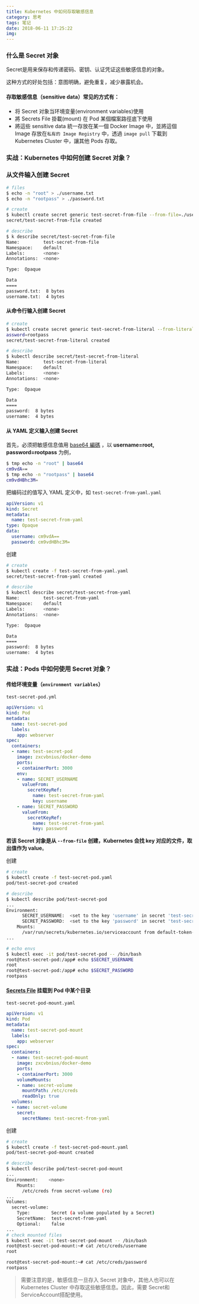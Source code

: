 ```yaml
---
title: Kubernetes 中如何存取敏感信息
category: 思考
tags: 笔记
date: 2018-06-11 17:25:22
img:
---
```


### 什么是 Secret 对象

Secret是用来保存和传递密码、密钥、认证凭证这些敏感信息的对象。

这种方式的好处包括：意图明确，避免重复，减少暴露机会。
<!--more-->

####  存取敏感信息（sensitive data）常见的方式有：

* 将 Secret 对象当环境变量(environment variables)使用
* 將 Secrets File 掛載(mount) 在 Pod 某個檔案路徑底下使用
* 將這些 sensitive data 統一存放在某一個 Docker Image 中，並將這個 Image 存放在`私有的 Image Registry` 中，透過 `image pull` 下載到 Kubernetes Cluster 中，讓其他 Pods 存取。

### 实战：Kubernetes 中如何创建 Secret 对象？

### 从文件输入创建 Secret

```bash
# files
$ echo -n "root" > ./username.txt
$ echo -n "rootpass" > ./password.txt

# create
$ kubectl create secret generic test-secret-from-file --from-file=./username.txt --from-file=./password.txt
secret/test-secret-from-file created

# describe
$ k describe secret/test-secret-from-file
Name:         test-secret-from-file
Namespace:    default
Labels:       <none>
Annotations:  <none>

Type:  Opaque

Data
====
password.txt:  8 bytes
username.txt:  4 bytes

```



#### 从命令行输入创建 Secret

```bash
# create
$ kubectl create secret generic test-secret-from-literal --from-literal=username=root --from-literal=p
assword=rootpass
secret/test-secret-from-literal created

# describe
$ kubectl describe secret/test-secret-from-literal
Name:         test-secret-from-literal
Namespace:    default
Labels:       <none>
Annotations:  <none>

Type:  Opaque

Data
====
password:  8 bytes
username:  4 bytes
```

#### 从 YAML 定义输入创建 Secret

首先，必须把敏感信息值用 [base64 編碼](https://zh.wikipedia.org/wiki/Base64) ，以 **username=root, password=rootpass** 为例，

```bash
$ tmp echo -n "root" | base64
cm9vdA==
$ tmp echo -n "rootpass" | base64
cm9vdHBhc3M=
```

把编码过的值写入 YAML 定义中，如 `test-secret-from-yaml.yaml`

```yaml
apiVersion: v1
kind: Secret
metadata:
  name: test-secret-from-yaml
type: Opaque
data:
  username: cm9vdA==
  password: cm9vdHBhc3M=
```

创建

```bash
# create
$ kubectl create -f test-secret-from-yaml.yaml
secret/test-secret-from-yaml created

# describe
$ kubectl describe secret/test-secret-from-yaml
Name:         test-secret-from-yaml
Namespace:    default
Labels:       <none>
Annotations:  <none>

Type:  Opaque

Data
====
password:  8 bytes
username:  4 bytes
```



### 实战：Pods 中如何使用 Secret 对象？

#### 传给环境变量（`environment variables`）

`test-secret-pod.yml`

```yaml
apiVersion: v1
kind: Pod
metadata:
  name: test-secret-pod
  labels:
    app: webserver
spec:
  containers:
  - name: test-secret-pod
    image: zxcvbnius/docker-demo
    ports:
    - containerPort: 3000
    env:
    - name: SECRET_USERNAME
      valueFrom:
        secretKeyRef:
          name: test-secret-from-yaml
          key: username
    - name: SECRET_PASSWORD
      valueFrom:
        secretKeyRef:
          name: test-secret-from-yaml
          key: password
```

**若该 Secret 对象是从 `--from-file` 创建，Kubernetes 会找 key 对应的文件，取出值作为 value**。

创建

```bash
# create
$ kubectl create -f test-secret-pod.yaml
pod/test-secret-pod created

# describe
$ kubectl describe pod/test-secret-pod
...
Environment:
      SECRET_USERNAME:  <set to the key 'username' in secret 'test-secret-from-yaml'>  Optional: false
      SECRET_PASSWORD:  <set to the key 'password' in secret 'test-secret-from-yaml'>  Optional: false
    Mounts:
      /var/run/secrets/kubernetes.io/serviceaccount from default-token-4jvjd (ro)
...

# echo envs
$ kubectl exec -it pod/test-secret-pod -- /bin/bash
root@test-secret-pod:/app# echo $SECRET_USERNAME
root
root@test-secret-pod:/app# echo $SECRET_PASSWORD
rootpass
```

#### [Secrets File](https://kubernetes.io/docs/concepts/configuration/secret/) 挂载到 Pod 中某个目录

`test-secret-pod-mount.yaml`

```yaml
apiVersion: v1
kind: Pod
metadata:
  name: test-secret-pod-mount
  labels:
    app: webserver
spec:
  containers:
  - name: test-secret-pod-mount
    image: zxcvbnius/docker-demo
    ports:
    - containerPort: 3000
    volumeMounts:
    - name: secret-volume
      mountPath: /etc/creds
      readOnly: true
  volumes:
  - name: secret-volume
    secret:
      secretName: test-secret-from-yaml
```

创建

```bash
# create
$ kubectl create -f test-secret-pod-mount.yaml
pod/test-secret-pod-mount created

# describe
$ kubectl describe pod/test-secret-pod-mount
...
Environment:    <none>
    Mounts:
      /etc/creds from secret-volume (ro)
...
Volumes:
  secret-volume:
    Type:        Secret (a volume populated by a Secret)
    SecretName:  test-secret-from-yaml
    Optional:    false
...
# check mounted files
$ kubectl exec -it test-secret-pod-mount -- /bin/bash
root@test-secret-pod-mount:~# cat /etc/creds/username
root

root@test-secret-pod-mount:~# cat /etc/creds/password
rootpass
```

> 需要注意的是，敏感信息一旦存入 Secret 对象中，其他人也可以在 Kubernetes Cluster 中存取这些敏感信息。因此，需要 Secret和 ServiceAccount搭配使用。
